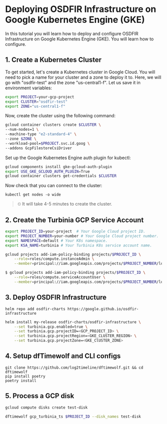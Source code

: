 # Deploying OSDFIR Infrastructure on Google Kubernetes Engine (GKE)

In this tutorial you will learn how to deploy and configure OSDFIR Infrastructure
on Google Kubernetes Engine (GKE). You will learn how to configure.

## 1. Create a Kubernetes Cluster

To get started, let's create a Kubernetes cluster in Google Cloud. You will need
to pick a name for your cluster and a zone to deploy it to. Here, we will go
with "osdfir-test" and the zone "us-central1-f". Let us save it in
environment variables:

```bash
export PROJECT=your-gcp-project
export CLUSTER="osdfir-test"
export ZONE="us-central1-f"
```

Now, create the cluster using the following command:

```bash
gcloud container clusters create $CLUSTER \
--num-nodes=1 \
--machine-type "e2-standard-4" \
--zone $ZONE \
--workload-pool=$PROJECT.svc.id.goog \
--addons GcpFilestoreCsiDriver
```

Set up the Google Kubernetes Engine auth plugin for kubectl:

```bash
gcloud components install gke-gcloud-auth-plugin
export USE_GKE_GCLOUD_AUTH_PLUGIN=True
gcloud container clusters get-credentials $CLUSTER
```

Now check that you can connect to the cluster:

```console
kubectl get nodes -o wide
```

> ⏲ It will take 4-5 minutes to create the cluster.

## 2. Create the Turbinia GCP Service Account

```bash
export PROJECT_ID=your-project  # Your Google Cloud project ID.
export PROJECT_NUMBER=your-number # Your Google Cloud project number.
export NAMESPACE=default # Your K8s namespace.
export KSA_NAME=turbinia # Your Turbinia K8s service account name.
```

```bash
gcloud projects add-iam-policy-binding projects/$PROJECT_ID \
    --role=roles/compute.instanceAdmin \
    --member=principal://iam.googleapis.com/projects/$PROJECT_NUMBER/locations/global/workloadIdentityPools/$PROJECT_ID.svc.id.goog/subject/ns/$NAMESPACE/sa/$KSA_NAME
```

```bash
$ gcloud projects add-iam-policy-binding projects/$PROJECT_ID \
    --role=roles/compute.serviceAccountUser \
    --member=principal://iam.googleapis.com/projects/$PROJECT_NUMBER/locations/global/workloadIdentityPools/$PROJECT_ID.svc.id.goog/subject/ns/$NAMESPACE/sa/$KSA_NAME
```


## 3. Deploy OSDFIR Infrastructure

```console
helm repo add osdfir-charts https://google.github.io/osdfir-infrastructure
```

```bash
helm install my-release osdfir-charts/osdfir-infrastructure \
    --set turbinia.gcp.enabled=true \
    --set turbinia.gcp.projectID=<GCP_PROJECT_ID> \
    --set turbinia.gcp.projectRegion=<GKE_CLUSTER_REGION> \
    --set turbinia.gcp.projectZone=<GKE_ClUSTER_ZONE>
```

## 4. Setup dfTimewolf and CLI configs

```console
git clone https://github.com/log2timeline/dftimewolf.git && cd dftimewolf
pip install poetry
poetry install
```

## 5. Process a GCP disk

```bash
gcloud compute disks create test-disk
```

```bash
dftimewolf gcp_turbinia_ts $PROJECT_ID --disk_names test-disk
```
